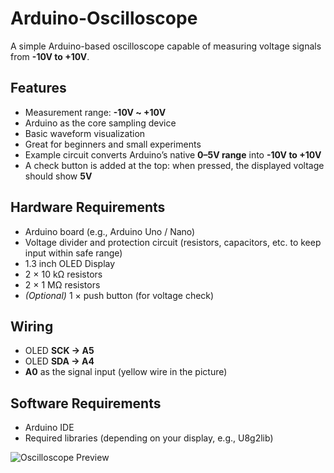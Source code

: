 # Arduino-Oscilloscope

A simple Arduino-based oscilloscope capable of measuring voltage signals from **-10V to +10V**.

## Features
- Measurement range: **-10V ~ +10V**
- Arduino as the core sampling device
- Basic waveform visualization
- Great for beginners and small experiments
- Example circuit converts Arduino’s native **0–5V range** into **-10V to +10V**
- A check button is added at the top: when pressed, the displayed voltage should show **5V**

## Hardware Requirements
- Arduino board (e.g., Arduino Uno / Nano)
- Voltage divider and protection circuit (resistors, capacitors, etc. to keep input within safe range)
- 1.3 inch OLED Display
- 2 × 10 kΩ resistors
- 2 × 1 MΩ resistors
- *(Optional)* 1 × push button (for voltage check)

## Wiring
- OLED **SCK → A5**
- OLED **SDA → A4**
- **A0** as the signal input (yellow wire in the picture)

## Software Requirements
- Arduino IDE
- Required libraries (depending on your display, e.g., U8g2lib)

![Oscilloscope Preview](IMG_6631.jpg)

